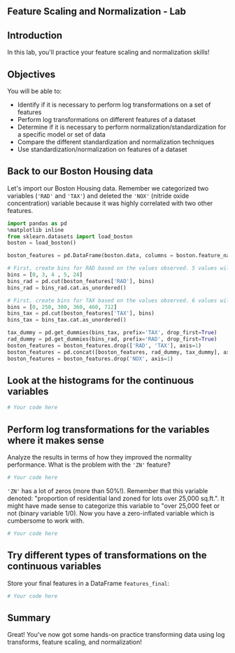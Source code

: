 
## Feature Scaling and Normalization - Lab

## Introduction
In this lab, you'll practice your feature scaling and normalization skills!

## Objectives
You will be able to:
* Identify if it is necessary to perform log transformations on a set of features
* Perform log transformations on different features of a dataset
* Determine if it is necessary to perform normalization/standardization for a specific model or set of data
* Compare the different standardization and normalization techniques
* Use standardization/normalization on features of a dataset

## Back to our Boston Housing data

Let's import our Boston Housing data. Remember we categorized two variables (`'RAD'` and `'TAX'`) and deleted the `'NOX'` (nitride oxide concentration) variable because it was highly correlated with two other features.


```python
import pandas as pd
%matplotlib inline
from sklearn.datasets import load_boston
boston = load_boston()

boston_features = pd.DataFrame(boston.data, columns = boston.feature_names)

# First, create bins for RAD based on the values observed. 5 values will result in 4 bins
bins = [0, 3, 4 , 5, 24]
bins_rad = pd.cut(boston_features['RAD'], bins)
bins_rad = bins_rad.cat.as_unordered()

# First, create bins for TAX based on the values observed. 6 values will result in 5 bins
bins = [0, 250, 300, 360, 460, 712]
bins_tax = pd.cut(boston_features['TAX'], bins)
bins_tax = bins_tax.cat.as_unordered()

tax_dummy = pd.get_dummies(bins_tax, prefix='TAX', drop_first=True)
rad_dummy = pd.get_dummies(bins_rad, prefix='RAD', drop_first=True)
boston_features = boston_features.drop(['RAD', 'TAX'], axis=1)
boston_features = pd.concat([boston_features, rad_dummy, tax_dummy], axis=1)
boston_features = boston_features.drop('NOX', axis=1)
```

## Look at the histograms for the continuous variables


```python
# Your code here
```

## Perform log transformations for the variables where it makes sense

Analyze the results in terms of how they improved the normality performance. What is the problem with the `'ZN'` feature?  


```python
# Your code here
```

`'ZN'` has a lot of zeros (more than 50%!). Remember that this variable denoted: "proportion of residential land zoned for lots over 25,000 sq.ft.". It might have made sense to categorize this variable to "over 25,000 feet or not (binary variable 1/0). Now you have a zero-inflated variable which is cumbersome to work with.


```python
# Your code here
```

## Try different types of transformations on the continuous variables

Store your final features in a DataFrame `features_final`: 


```python
# Your code here
```

## Summary
Great! You've now got some hands-on practice transforming data using log transforms, feature scaling, and normalization!
